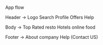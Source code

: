 App flow

Header ->
Logo
Search
Profile
Offers
Help

Body ->
Top Rated resto
Hotels online food

Footer ->
About company
Help (Contact US)
